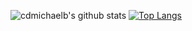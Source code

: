   ![cdmichaelb's github stats](https://github-readme-stats.vercel.app/api?username=cdmichaelb&theme=dark&show_icons=true&hide_title=true)
  [![Top Langs](https://github-readme-stats.vercel.app/api/top-langs/?username=cdmichaelb&layout=compact&theme=dark)](https://github.com/cdmichaelb/github-readme-stats)

<!--
**cdmichaelb/cdmichaelb** is a ✨ _special_ ✨ repository because its `README.md` (this file) appears on your GitHub profile.
Here are some ideas to get you started:

- 🔭 I’m currently working o
- 🌱 I’m currently learning ...
- 👯 I’m looking to collaborate on ...
- 🤔 I’m looking for help with ...
- 💬 Ask me about ...
- 📫 How to reach me: ...
- 😄 Pronouns: ...
- ⚡ Fun fact: ...
-->
